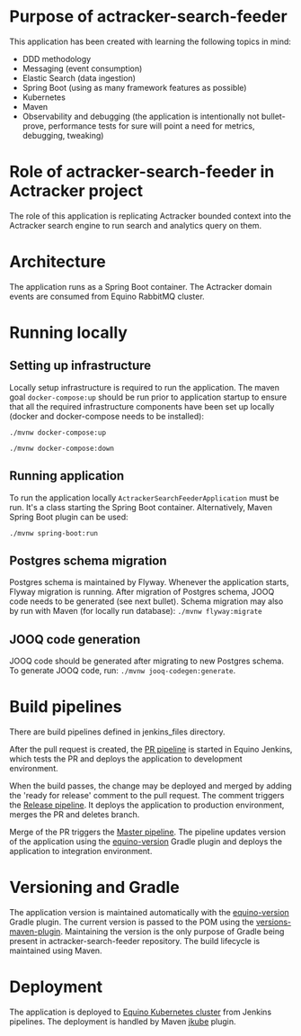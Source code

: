 # Purpose of actracker-search-feeder
This application has been created with learning the following topics in mind:
- DDD methodology
- Messaging (event consumption)
- Elastic Search (data ingestion)
- Spring Boot (using as many framework features as possible)
- Kubernetes
- Maven
- Observability and debugging (the application is intentionally not bullet-prove, performance tests for sure will point a need for metrics, debugging, tweaking)

# Role of actracker-search-feeder in Actracker project
The role of this application is replicating Actracker bounded context into the Actracker search engine
to run search and analytics query on them.

# Architecture
The application runs as a Spring Boot container. 
The Actracker domain events are consumed from Equino RabbitMQ cluster.

# Running locally

## Setting up infrastructure
Locally setup infrastructure is required to run the application. The maven goal `docker-compose:up` should be run prior 
to application startup to ensure that all the required infrastructure components have been set up locally 
(docker and docker-compose needs to be installed):

`./mvnw docker-compose:up`

`./mvnw docker-compose:down`

## Running application
To run the application locally `ActrackerSearchFeederApplication` must be run. It's a class starting the Spring Boot container.
Alternatively, Maven Spring Boot plugin can be used:

`./mvnw spring-boot:run`

## Postgres schema migration
Postgres schema is maintained by Flyway. Whenever the application starts, Flyway migration is running.
After migration of Postgres schema, JOOQ code needs to be generated (see next bullet).
Schema migration may also by run with Maven (for locally run database):
`./mvnw flyway:migrate`

## JOOQ code generation
JOOQ code should be generated after migrating to new Postgres schema.
To generate JOOQ code, run: `./mvnw jooq-codegen:generate`.

# Build pipelines
There are build pipelines defined in jenkins_files directory.

After the pull request is created, the [PR pipeline](jenkins_files/Jenkinsfile_pr) is started in Equino Jenkins,
which tests the PR and deploys the application to development environment. 

When the build passes, the change may be deployed and merged by adding the 'ready for release' comment to the pull request.
The comment triggers the [Release pipeline](jenkins_files/Jenkinsfile_release). 
It deploys the application to production environment, merges the PR and deletes branch.

Merge of the PR triggers the [Master pipeline](jenkins_files/Jenkinsfile_master).
The pipeline updates version of the application using the [equino-version](https://github.com/marcinciapa/equino-gradle-plugins/blob/master/equino-version/README.md) 
Gradle plugin and deploys the application to integration environment.

# Versioning and Gradle
The application version is maintained automatically with the [equino-version](https://github.com/marcinciapa/equino-gradle-plugins/blob/master/equino-version/README.md)
Gradle plugin.
The current version is passed to the POM using the [versions-maven-plugin](https://www.mojohaus.org/versions/versions-maven-plugin/).
Maintaining the version is the only purpose of Gradle being present in actracker-search-feeder repository. The build lifecycle is maintained using Maven.

# Deployment
The application is deployed to [Equino Kubernetes cluster](https://github.com/marcinciapa/equino-kubernetes) from Jenkins pipelines.
The deployment is handled by Maven [jkube](https://www.eclipse.org/jkube/docs/kubernetes-maven-plugin/) plugin.
